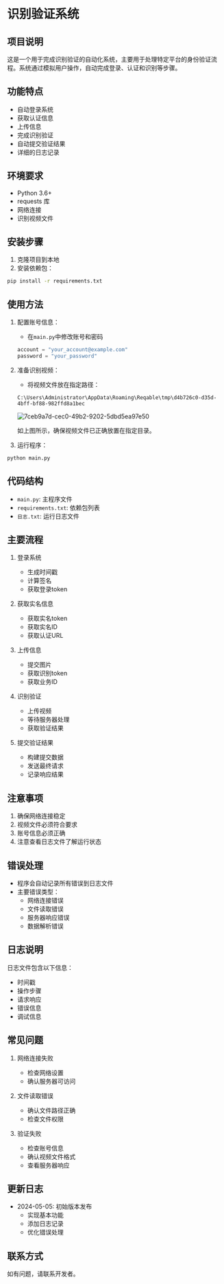 # 识别验证系统

## 项目说明
这是一个用于完成识别验证的自动化系统，主要用于处理特定平台的身份验证流程。系统通过模拟用户操作，自动完成登录、认证和识别等步骤。

## 功能特点
- 自动登录系统
- 获取认证信息
- 上传信息
- 完成识别验证
- 自动提交验证结果
- 详细的日志记录

## 环境要求
- Python 3.6+
- requests 库
- 网络连接
- 识别视频文件

## 安装步骤
1. 克隆项目到本地
2. 安装依赖包：
```bash
pip install -r requirements.txt
```

## 使用方法
1. 配置账号信息：
   - 在`main.py`中修改账号和密码
   ```python
   account = "your_account@example.com"
   password = "your_password"
   ```

2. 准备识别视频：
   - 将视频文件放在指定路径：
   ```
   C:\Users\Administrator\AppData\Roaming\Reqable\tmp\d4b726c0-d35d-4bff-bf88-982ffd8a1bec
   ```
   ![7ceb9a7d-cec0-49b2-9202-5dbd5ea97e50](https://github.com/user-attachments/assets/76604923-9918-45bd-831a-b8a0aec8d648)


   
   如上图所示，确保视频文件已正确放置在指定目录。

3. 运行程序：
```bash
python main.py
```

## 代码结构
- `main.py`: 主程序文件
- `requirements.txt`: 依赖包列表
- `日志.txt`: 运行日志文件

## 主要流程
1. 登录系统
   - 生成时间戳
   - 计算签名
   - 获取登录token

2. 获取实名信息
   - 获取实名token
   - 获取实名ID
   - 获取认证URL

3. 上传信息
   - 提交图片
   - 获取识别token
   - 获取业务ID

4. 识别验证
   - 上传视频
   - 等待服务器处理
   - 获取验证结果

5. 提交验证结果
   - 构建提交数据
   - 发送最终请求
   - 记录响应结果

## 注意事项
1. 确保网络连接稳定
2. 视频文件必须符合要求
3. 账号信息必须正确
4. 注意查看日志文件了解运行状态

## 错误处理
- 程序会自动记录所有错误到日志文件
- 主要错误类型：
  - 网络连接错误
  - 文件读取错误
  - 服务器响应错误
  - 数据解析错误

## 日志说明
日志文件包含以下信息：
- 时间戳
- 操作步骤
- 请求响应
- 错误信息
- 调试信息

## 常见问题
1. 网络连接失败
   - 检查网络设置
   - 确认服务器可访问

2. 文件读取错误
   - 确认文件路径正确
   - 检查文件权限

3. 验证失败
   - 检查账号信息
   - 确认视频文件格式
   - 查看服务器响应

## 更新日志
- 2024-05-05: 初始版本发布
  - 实现基本功能
  - 添加日志记录
  - 优化错误处理

## 联系方式
如有问题，请联系开发者。 
